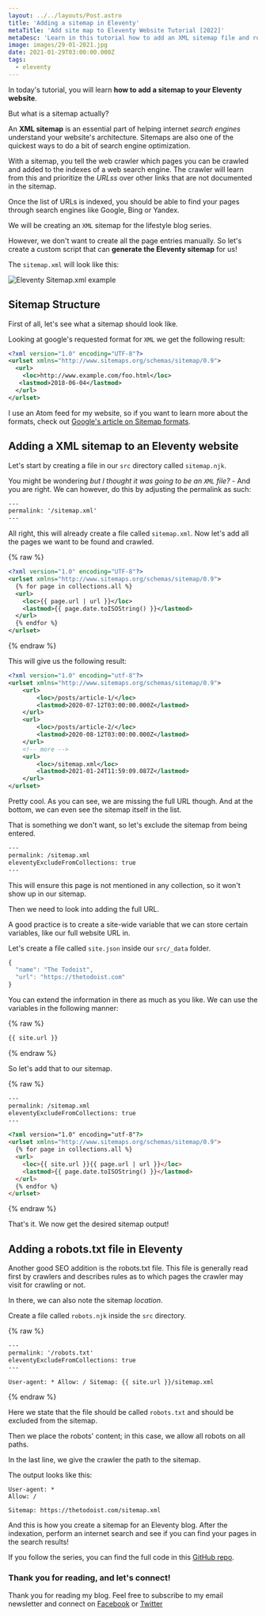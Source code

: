 ```yaml
---
layout: ../../layouts/Post.astro
title: 'Adding a sitemap in Eleventy'
metaTitle: 'Add site map to Eleventy Website Tutorial [2022]'
metaDesc: 'Learn in this tutorial how to add an XML sitemap file and robots.txt to an Eleventy blog. See the code examples in the Github repo!'
image: images/29-01-2021.jpg
date: 2021-01-29T03:00:00.000Z
tags:
  - eleventy
---
```


In today's tutorial, you will learn **how to add a sitemap to your Eleventy website**.

But what is a sitemap actually?

An **XML sitemap** is an essential part of helping internet _search engines_ understand your website's architecture. Sitemaps are also one of the quickest ways to do a bit of search engine optimization.

With a sitemap, you tell the web crawler which pages you can be crawled and added to the indexes of a web search engine. The crawler will learn from this and prioritize the _URLss_ over other links that are not documented in the sitemap.

Once the list of URLs is indexed, you should be able to find your pages through search engines like Google, Bing or Yandex.

We will be creating an `XML` sitemap for the lifestyle blog series.

However, we don't want to create all the page entries manually. So let's create a custom script that can **generate the Eleventy sitemap** for us!

The `sitemap.xml` will look like this:

![Eleventy Sitemap.xml example](https://cdn.hashnode.com/res/hashnode/image/upload/v1611490386604/MG4WGk7k2.png)

## Sitemap Structure

First of all, let's see what a sitemap should look like.

Looking at google's requested format for `XML` we get the following result:

```xml
<?xml version="1.0" encoding="UTF-8"?>
<urlset xmlns="http://www.sitemaps.org/schemas/sitemap/0.9">
  <url>
    <loc>http://www.example.com/foo.html</loc>
   <lastmod>2018-06-04</lastmod>
  </url>
</urlset>
```

I use an Atom feed for my website, so if you want to learn more about the formats, check out [Google's article on Sitemap formats](https://developers.google.com/search/docs/advanced/sitemaps/build-sitemap#sitemapformat).

## Adding a XML sitemap to an Eleventy website

Let's start by creating a file in our `src` directory called `sitemap.njk`.

You might be wondering _but I thought it was going to be an `XML` file?_ - And you are right. We can however, do this by adjusting the permalink as such:

```html
---
permalink: '/sitemap.xml'
---
```

All right, this will already create a file called `sitemap.xml`. Now let's add all the pages we want to be found and crawled.

{% raw %}

```xml
<?xml version="1.0" encoding="UTF-8"?>
<urlset xmlns="http://www.sitemaps.org/schemas/sitemap/0.9">
  {% for page in collections.all %}
  <url>
    <loc>{{ page.url | url }}</loc>
    <lastmod>{{ page.date.toISOString() }}</lastmod>
  </url>
  {% endfor %}
</urlset>
```

{% endraw %}

This will give us the following result:

```xml
<?xml version="1.0" encoding="utf-8"?>
<urlset xmlns="http://www.sitemaps.org/schemas/sitemap/0.9">
    <url>
        <loc>/posts/article-1/</loc>
        <lastmod>2020-07-12T03:00:00.000Z</lastmod>
    </url>
    <url>
        <loc>/posts/article-2/</loc>
        <lastmod>2020-08-12T03:00:00.000Z</lastmod>
    </url>
    <!-- more -->
    <url>
        <loc>/sitemap.xml</loc>
        <lastmod>2021-01-24T11:59:09.087Z</lastmod>
    </url>
</urlset>
```

Pretty cool. As you can see, we are missing the full URL though. And at the bottom, we can even see the sitemap itself in the list.

That is something we don't want, so let's exclude the sitemap from being entered.

```html
---
permalink: /sitemap.xml
eleventyExcludeFromCollections: true
---
```

This will ensure this page is not mentioned in any collection, so it won't show up in our sitemap.

Then we need to look into adding the full URL.

A good practice is to create a site-wide variable that we can store certain variables, like our full website URL in.

Let's create a file called `site.json` inside our `src/_data` folder.

```js
{
  "name": "The Todoist",
  "url": "https://thetodoist.com"
}
```

You can extend the information in there as much as you like. We can use the variables in the following manner:

{% raw %}

```html
{{ site.url }}
```

{% endraw %}

So let's add that to our sitemap.

{% raw %}

```html
---
permalink: /sitemap.xml
eleventyExcludeFromCollections: true
---

<?xml version="1.0" encoding="utf-8"?>
<urlset xmlns="http://www.sitemaps.org/schemas/sitemap/0.9">
  {% for page in collections.all %}
  <url>
    <loc>{{ site.url }}{{ page.url | url }}</loc>
    <lastmod>{{ page.date.toISOString() }}</lastmod>
  </url>
  {% endfor %}
</urlset>
```

{% endraw %}

That's it. We now get the desired sitemap output!

## Adding a robots.txt file in Eleventy

Another good SEO addition is the robots.txt file. This file is generally read first by crawlers and describes rules as to which pages the crawler may visit for crawling or not.

In there, we can also note the sitemap _location_.

Create a file called `robots.njk` inside the `src` directory.

{% raw %}

```html
---
permalink: '/robots.txt'
eleventyExcludeFromCollections: true
---

User-agent: * Allow: / Sitemap: {{ site.url }}/sitemap.xml
```

{% endraw %}

Here we state that the file should be called `robots.txt` and should be excluded from the sitemap.

Then we place the robots' content; in this case, we allow all robots on all paths.

In the last line, we give the crawler the path to the sitemap.

The output looks like this:

```text
User-agent: *
Allow: /

Sitemap: https://thetodoist.com/sitemap.xml
```

And this is how you create a sitemap for an Eleventy blog. After the indexation, perform an internet search and see if you can find your pages in the search results!

If you follow the series, you can find the full code in this [GitHub repo](https://github.com/rebelchris/eleventy-todoist/tree/part8).

### Thank you for reading, and let's connect!

Thank you for reading my blog. Feel free to subscribe to my email newsletter and connect on [Facebook](https://www.facebook.com/DailyDevTipsBlog) or [Twitter](https://twitter.com/DailyDevTips1)
